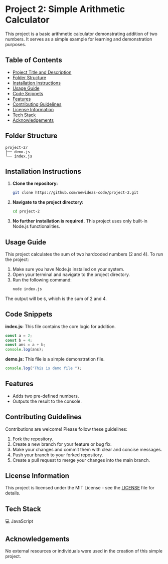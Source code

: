 # Project 2: Simple Arithmetic Calculator

This project is a basic arithmetic calculator demonstrating addition of two numbers.  It serves as a simple example for learning and demonstration purposes.


## Table of Contents

- [Project Title and Description](#project-title-and-description)
- [Folder Structure](#folder-structure)
- [Installation Instructions](#installation-instructions)
- [Usage Guide](#usage-guide)
- [Code Snippets](#code-snippets)
- [Features](#features)
- [Contributing Guidelines](#contributing-guidelines)
- [License Information](#license-information)
- [Tech Stack](#tech-stack)
- [Acknowledgements](#acknowledgements)


## Folder Structure

```
project-2/
├── demo.js
└── index.js
```


## Installation Instructions

1. **Clone the repository:**
   ```bash
   git clone https://github.com/newideas-code/project-2.git
   ```
2. **Navigate to the project directory:**
   ```bash
   cd project-2
   ```
3. **No further installation is required.**  This project uses only built-in Node.js functionalities.


## Usage Guide

This project calculates the sum of two hardcoded numbers (2 and 4). To run the project:

1. Make sure you have Node.js installed on your system.
2. Open your terminal and navigate to the project directory.
3. Run the following command:
   ```bash
   node index.js
   ```
The output will be `6`, which is the sum of 2 and 4.


## Code Snippets

**index.js:** This file contains the core logic for addition.

```javascript
const a = 2;
const b = 4;
const ans = a + b;
console.log(ans);
```

**demo.js:** This file is a simple demonstration file.

```javascript
console.log("This is demo file ");
```


## Features

* Adds two pre-defined numbers.
* Outputs the result to the console.


## Contributing Guidelines

Contributions are welcome!  Please follow these guidelines:

1. Fork the repository.
2. Create a new branch for your feature or bug fix.
3. Make your changes and commit them with clear and concise messages.
4. Push your branch to your forked repository.
5. Create a pull request to merge your changes into the main branch.


## License Information

This project is licensed under the MIT License - see the [LICENSE](LICENSE) file for details.


## Tech Stack

💻 JavaScript 


## Acknowledgements

No external resources or individuals were used in the creation of this simple project.


